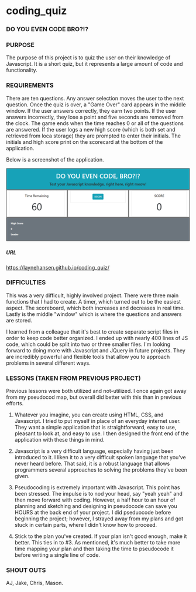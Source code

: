 # coding_quiz

### DO YOU EVEN CODE BRO?!?

### PURPOSE

The purpose of this project is to quiz the user on their knowledge of Javascript. It is a short quiz, but it represents a large amount of code and functionality.

### REQUIREMENTS

There are ten questions. Any answer selection moves the user to the next question. Once the quiz is over, a "Game Over" card appears in the middle window. If the user answers correctly, they earn two points. If the user answers incorrectly, they lose a point and five seconds are removed from the clock. The game ends when the time reaches 0 or all of the questions are answered. If the user logs a new high score (which is both set and retrieved from loca storage) they are prompted to enter their initials. The initials and high score print on the scorecard at the bottom of the application.

Below is a screenshot of the application.

![main page](./coding_quiz.png)

##### URL

https://laynehansen.github.io/coding_quiz/


### DIFFICULTIES

This was a very difficult, highly involved project. There were three main functions that I had to create. A timer, which turned out to be the easiest aspect. The scoreboard, which both increases and decreases in real time. Lastly is the middle "window" which is where the questions and answers are stored. 

I learned from a colleague that it's best to create separate script files in order to keep code better organized. I ended up with nearly 400 lines of JS code, which could be split into two or three smaller files. I'm looking forward to doing more with Javascript and JQuery in future projects. They are incredibly powerful and flexible tools that allow you to approach problems in several different ways.

### LESSONS (TAKEN FROM PREVIOUS PROJECT)

Previous lessons were both utilized and not-utilized. I once again got away from my pseudocod map, but overall did better with this than in previous efforts.

1) Whatever you imagine, you can create using HTML, CSS, and Javascript. I tried to put myself in place of an everyday internet user. They want a simple application that is straightforward, easy to use, pleasant to look at, and easy to use. I then designed the front end of the application with these things in mind.

2) Javascript is a very difficult language, especially having just been introduced to it. I liken it to a very difficult spoken language that you've never heard before. That said, it is a robust language that allows programmers several approaches to solving the problems they've been given.

3) Pseudocoding is extremely important with Javascript. This point has been stressed. The impulse is to nod your head, say "yeah yeah" and then move forward with coding. However, a half hour to an hour of planning and sketching and designing in pseudocode can save you HOURS at the back end of your project. I did pseduocode before beginning the project; however, I strayed away from my plans and got stuck in certain parts, where I didn't know how to proceed.

4) Stick to the plan you've created. If your plan isn't good enough, make it better. This ties in to #3. As mentioned, it's much better to take more time mapping your plan and then taking the time to pseudocode it before writing a single line of code. 

### SHOUT OUTS

AJ, Jake, Chris, Mason.




